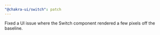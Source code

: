 ```yaml
---
"@chakra-ui/switch": patch
---
```


Fixed a UI issue where the Switch component rendered a few pixels off the
baseline.
